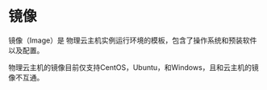 

# 镜像

镜像（Image）是 物理云主机实例运行环境的模板，包含了操作系统和预装软件以及配置。

物理云主机的镜像目前仅支持CentOS，Ubuntu，和Windows，且和云主机的镜像不互通。
